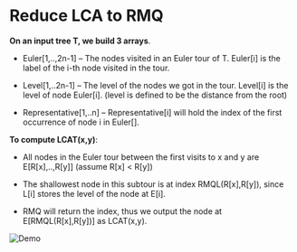 
Reduce LCA to RMQ
==========

**On an input tree T, we build 3 arrays**.

- Euler[1,..,2n-1] – The nodes visited in an Euler tour of T. Euler[i] is the label of the i-th node visited in the tour.

- Level[1,..2n-1] – The level of the nodes we got in the tour. Level[i]  is the level of node Euler[i]. (level is defined to be the distance from the root)

- Representative[1,..n] – Representative[i] will hold the index of the first occurrence of node i in Euler[].


**To compute LCAT(x,y)**:

+ All nodes in the Euler tour between the first visits to x and y are E[R[x],..,R[y]] (assume R[x] < R[y])

+ The shallowest node in this subtour is at index RMQL(R[x],R[y]), since L[i] stores the level of the node at E[i].

+ RMQ will return the index, thus we output the node at E[RMQL(R[x],R[y])] as LCAT(x,y).


![Demo](https://cloud.githubusercontent.com/assets/1590890/3715927/34bbbf72-15fb-11e4-9527-079376a1eade.png)
